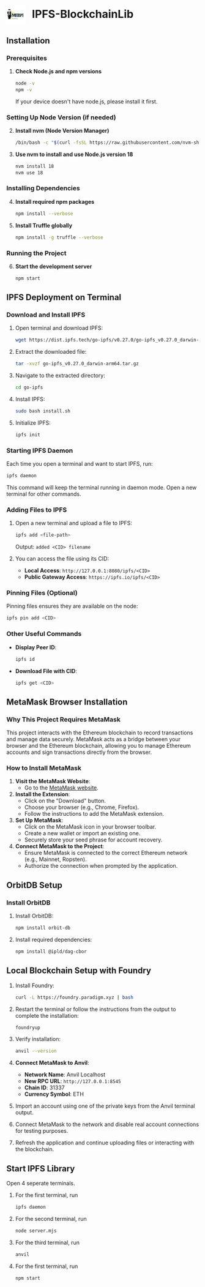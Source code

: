 <h1>
  <img src="logo.png" alt="Logo" style="vertical-align: middle; margin-right: 10px; width: 50px; height: 50px;">
  IPFS-BlockchainLib
</h1>

## Installation

### Prerequisites

1. **Check Node.js and npm versions**
    ```sh
    node -v
    npm -v
    ```
    If your device doesn't have node.js, please install it first.

### Setting Up Node Version (if needed)

2. **Install nvm (Node Version Manager)**
    ```sh
    /bin/bash -c "$(curl -fsSL https://raw.githubusercontent.com/nvm-sh/nvm/v0.39.2/install.sh)"
    ```

3. **Use nvm to install and use Node.js version 18**
    ```sh
    nvm install 18
    nvm use 18
    ```

### Installing Dependencies

4. **Install required npm packages**
    ```sh
    npm install --verbose
    ```

5. **Install Truffle globally**
    ```sh
    npm install -g truffle --verbose
    ```

### Running the Project

6. **Start the development server**
    ```sh
    npm start
    ```

## IPFS Deployment on Terminal

### Download and Install IPFS

1. Open terminal and download IPFS:
    ```sh
    wget https://dist.ipfs.tech/go-ipfs/v0.27.0/go-ipfs_v0.27.0_darwin-arm64.tar.gz
    ```

2. Extract the downloaded file:
    ```sh
    tar -xvzf go-ipfs_v0.27.0_darwin-arm64.tar.gz
    ```

3. Navigate to the extracted directory:
    ```sh
    cd go-ipfs
    ```

4. Install IPFS:
    ```sh
    sudo bash install.sh
    ```

5. Initialize IPFS:
    ```sh
    ipfs init
    ```

### Starting IPFS Daemon

Each time you open a terminal and want to start IPFS, run:
```sh
ipfs daemon
```
This command will keep the terminal running in daemon mode. Open a new terminal for other commands.

### Adding Files to IPFS

1. Open a new terminal and upload a file to IPFS:
    ```sh
    ipfs add <file-path>
    ```
    Output: `added <CID> filename`

2. You can access the file using its CID:
    - **Local Access**: `http://127.0.0.1:8080/ipfs/<CID>`
    - **Public Gateway Access**: `https://ipfs.io/ipfs/<CID>`

### Pinning Files (Optional)

Pinning files ensures they are available on the node:
```sh
ipfs pin add <CID>
```

### Other Useful Commands

- **Display Peer ID**:
    ```sh
    ipfs id
    ```
- **Download File with CID**:
    ```sh
    ipfs get <CID>
    ```

## MetaMask Browser Installation

### Why This Project Requires MetaMask

This project interacts with the Ethereum blockchain to record transactions and manage data securely. MetaMask acts as a bridge between your browser and the Ethereum blockchain, allowing you to manage Ethereum accounts and sign transactions directly from the browser.

### How to Install MetaMask

1. **Visit the MetaMask Website**:
    - Go to the [MetaMask website](https://metamask.io/).
2. **Install the Extension**:
    - Click on the "Download" button.
    - Choose your browser (e.g., Chrome, Firefox).
    - Follow the instructions to add the MetaMask extension.
3. **Set Up MetaMask**:
    - Click on the MetaMask icon in your browser toolbar.
    - Create a new wallet or import an existing one.
    - Securely store your seed phrase for account recovery.
4. **Connect MetaMask to the Project**:
    - Ensure MetaMask is connected to the correct Ethereum network (e.g., Mainnet, Ropsten).
    - Authorize the connection when prompted by the application.

## OrbitDB Setup

### Install OrbitDB

1. Install OrbitDB:
    ```sh
    npm install orbit-db
    ```

2. Install required dependencies:
    ```sh
    npm install @ipld/dag-cbor
    ```

## Local Blockchain Setup with Foundry

1. Install Foundry:
    ```sh
    curl -L https://foundry.paradigm.xyz | bash
    ```

2. Restart the terminal or follow the instructions from the output to complete the installation:
    ```sh
    foundryup
    ```

3. Verify installation:
    ```sh
    anvil --version
    ```

4. **Connect MetaMask to Anvil**:
    - **Network Name**: Anvil Localhost
    - **New RPC URL**: `http://127.0.0.1:8545`
    - **Chain ID**: 31337
    - **Currency Symbol**: ETH

5. Import an account using one of the private keys from the Anvil terminal output.

6. Connect MetaMask to the network and disable real account connections for testing purposes.

7. Refresh the application and continue uploading files or interacting with the blockchain.

## Start IPFS Library

Open 4 seperate terminals. 

1. For the first terminal, run 
    ```sh
    ipfs daemon
    ```

2. For the second terminal, run 
    ```sh
    node server.mjs
    ```

3. For the third terminal, run 
    ```sh
    anvil
    ```

4. For the first terminal, run 
    ```sh
    npm start
    ```
